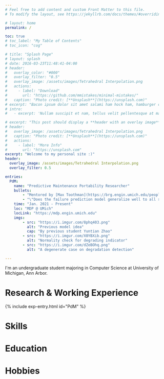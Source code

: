 ```yaml
---
# Feel free to add content and custom Front Matter to this file.
# To modify the layout, see https://jekyllrb.com/docs/themes/#overriding-theme-defaults

# layout: home
permalink: /

toc: true
# toc_label: "My Table of Contents"
# toc_icon: "cog"

# title: "Splash Page"
# layout: splash
# date: 2016-03-23T11:48:41-04:00
# header:
#   overlay_color: "#000"
#   overlay_filter: "0.5"
#   overlay_image: /assets/images/Tetrahedral Interpolation.png
#   actions:
#     - label: "Download"
#       url: "https://github.com/mmistakes/minimal-mistakes/"
#   caption: "Photo credit: [**Unsplash**](https://unsplash.com)"
# excerpt: "Bacon ipsum dolor sit amet salami ham hock ham, hamburger corned beef short ribs kielbasa biltong t-bone drumstick tri-tip tail sirloin pork chop."
# intro:
#   - excerpt: 'Nullam suscipit et nam, tellus velit pellentesque at malesuada, enim eaque. Quis nulla, netus tempor in diam gravida tincidunt, *proin faucibus* voluptate felis id sollicitudin. Centered with `type="center"`'

# excerpt: "This post should display a **header with an overlay image**, if the theme supports it."
# header:
#   overlay_image: /assets/images/Tetrahedral Interpolation.png
#   caption: "Photo credit: [**Unsplash**](https://unsplash.com)"
#   actions:
#     - label: "More Info"
#       url: "https://unsplash.com"
excerpt: "Welcome to my personal site :)"
header:
  overlay_image: /assets/images/Tetrahedral Interpolation.png
  overlay_filter: 0.5

entries:
  PdM:
    name: "Predictive Maintenance Portability Researcher"
    bullets:
        - "Mentored by [Max Toothman](https://brg.engin.umich.edu/people/) at [Barton Research Group](https://brg.engin.umich.edu)."
        - "\"Does the failure prediction model generalize well to all similar bearing systems?\""
    time: "Jan. 2021 - Present"
    loc: "MDP @ UMich"
    locLink: "https://mdp.engin.umich.edu"
    imgs:
        - src: "https://i.imgur.com/8phq403.png"
          alt: "Previous model idea"
          cap: "By previous student Yuntian Zhao"
        - src: "https://i.imgur.com/X0YBXib.png"
          alt: "Normality check for degrading indicator"
        - src: "https://i.imgur.com/dZeBOhq.png"
          alt: "A degenerate case on degradation detection"

---
```


I'm an undergraduate student majoring in Computer Science at University of Michigan, Ann Arbor.


# Research & Working Experience

{% include exp-entry.html id="PdM" %}


# Skills


# Education


# Hobbies

